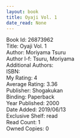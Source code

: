 ```yaml
---
layout: book
title: Oyaji Vol. 1
date_read: None
---
```


Book Id: 26873962<br />
Title: Oyaji Vol. 1<br />
Author: Moriyama Tsuru<br />
Author l-f: Tsuru, Moriyama<br />
Additional Authors: <br />
ISBN: <br />
My Rating: 4<br />
Average Rating: 3.36<br />
Publisher: Shogakukan<br />
Binding: Paperback<br />
Year Published: 2000<br />
Date Added: 2019/06/13<br />
Exclusive Shelf: read<br />
Read Count: 1<br />
Owned Copies: 0<br />

